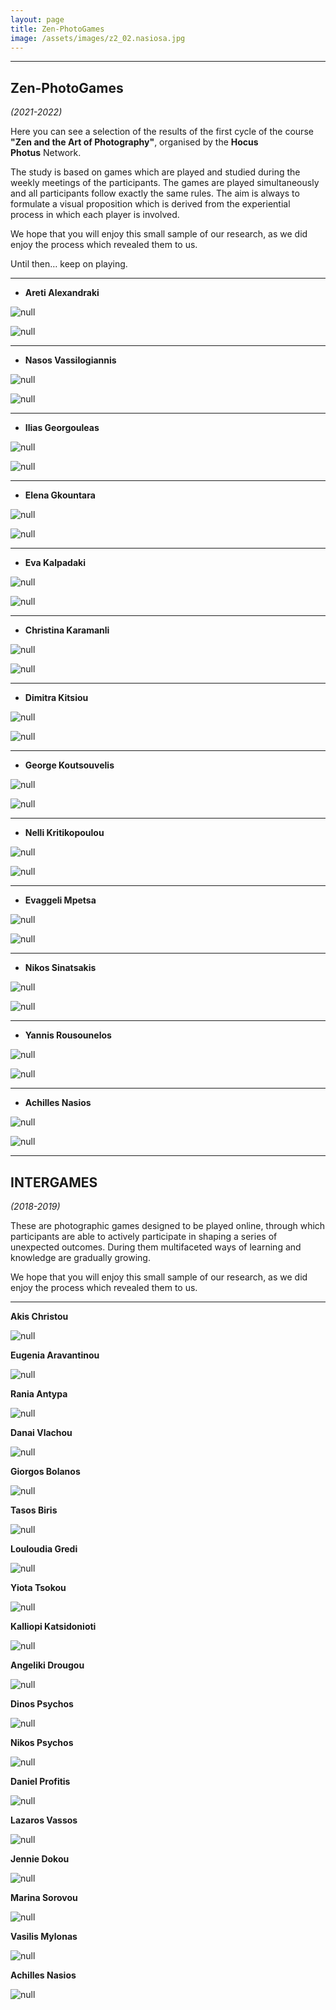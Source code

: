 ```yaml
---
layout: page
title: Zen-PhotoGames
image: /assets/images/z2_02.nasiosa.jpg
---
```

- - -

## Zen-PhotoGames

_(2021-2022)_

Here you can see a selection of the results of the first cycle of the course \
**"Zen and the Art of Photography"**, organised by the **Hocus Photus** Network.

The study is based on games which are played and studied during the weekly meetings of the participants.  The games are played simultaneously and all participants follow exactly the same rules. The aim is always to formulate a visual proposition which is derived from the experiential process in which each player is involved.

We hope that you will enjoy this small sample of our research, as we did enjoy the process which revealed them to us.

Until then… keep on playing.

- - -

* **Areti Alexandraki**

![null](/assets/images/d08_alexandrakia.jpg)

![null](/assets/images/t8_alexandrakia.jpg)

- - -

* **Nasos Vassilogiannis**

![null](/assets/images/d11_vassiloyannisn.jpg)

![null](/assets/images/tr06_vassiloyannisn.jpg)

- - -

* **Ilias Georgouleas**

![null](/assets/images/pg10_02d-georguleaas-.jpg)

![null](/assets/images/01georgouleas-triptixo.jpg)

- - -

* **Elena Gkountara**

![null](/assets/images/pg06_gkountarae.jpg)

![null](/assets/images/triptyph_07_gkountarae.jpg)

- - -

* **Eva Kalpadaki**

![null](/assets/images/d06_kalpadakie.jpg)

![null](/assets/images/triptych09_kalpadakie.jpg)

- - -

* **Christina Karamanli**

![null](/assets/images/21.jpg)

![null](/assets/images/22.jpg)

- - -

* **Dimitra Kitsiou**

![null](/assets/images/d10_kitsioud.jpg)

![null](/assets/images/z2_kitsioud_triptych_09.jpg)

- - -

* **George Koutsouvelis**

![null](/assets/images/pg_9_koutsouvelisg_3.jpg)

![null](/assets/images/triptych_4b.jpg)

- - -

* **Nelli Kritikopoulou**

![null](/assets/images/d05_νέλλη-κρητικοπούλου.jpg)

![null](/assets/images/05_νέλλη-κρητικοπούλου.jpg)

- - -

* **Evaggeli Mpetsa**

![null](/assets/images/δίπτυχο08.betsae.jpg)

![null](/assets/images/triptyxo.05.betsae.jpg)

- - -

* **Nikos Sinatsakis**

![null](/assets/images/d05_sinatsakisn.jpg)

![null](/assets/images/trip4.jpg)

- - -

* **Yannis Rousounelos**

![null](/assets/images/d05_rousounelosy.jpg)

![null](/assets/images/d10_rousounelosy.jpg)

- - -

* **Achilles Nasios**

![null](/assets/images/z2_06.nasiosa.jpg)

![null](/assets/images/z1_3_04.nasiosa.jpg)

- - -

## **INTERGAMES**

_(2018-2019)_

These are photographic games designed to be played online, through which participants are able to actively participate in shaping a series of unexpected outcomes. During them multifaceted ways of learning and knowledge are gradually growing.

We hope that you will enjoy this small sample of our research, as we did enjoy the process which revealed them to us.

- - -

**Akis Christou**

![null](/assets/images/christou.jpg)

**Eugenia Aravantinou**

![null](/assets/images/aravantinou.jpg)

**Rania Antypa**

![null](/assets/images/antypa.jpg)

**Danai Vlachou**

![null](/assets/images/vlachou.jpg)

**Giorgos Bolanos**

![null](/assets/images/bolanos.jpg)

**Tasos Biris**

![null](/assets/images/biris.jpg)

**Louloudia Gredi**

![null](/assets/images/gredilou.jpg)

**Yiota Tsokou**

![null](/assets/images/tsokou.jpg)

**Kalliopi Katsidonioti**

![null](/assets/images/katsidonioti.jpg)

**Angeliki Drougou**

![null](/assets/images/drougou.jpg)

**Dinos Psychos**

![null](/assets/images/dpsichos.jpg)

**Nikos Psychos**

![null](/assets/images/psichosn_i-g.jpg)

**Daniel Profitis**

![null](/assets/images/profitisok.jpg)

**Lazaros Vassos**

![null](/assets/images/vassosl-i-g.jpg)

**Jennie Dokou**

![null](/assets/images/dokou.jpg)

**Marina Sorovou**

![null](/assets/images/sorovouok.jpg)

**Vasilis Mylonas**

![null](/assets/images/mylonas.jpg)

**Achilles Nasios**

![null](/assets/images/nasiosa.jpg)
